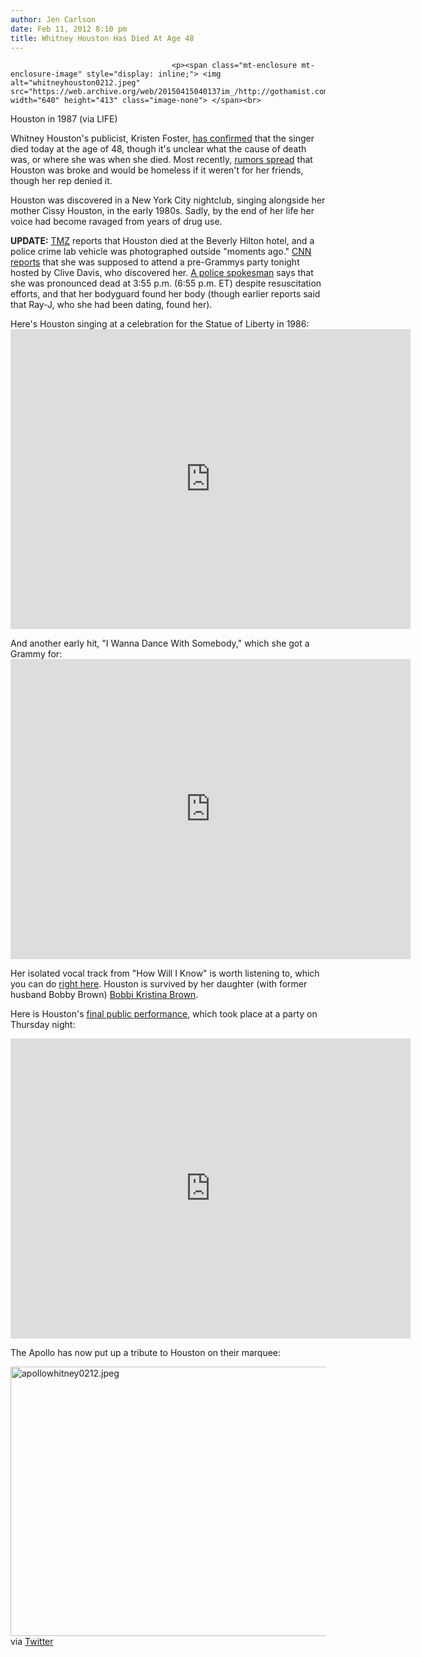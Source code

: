 ```yaml
---
author: Jen Carlson
date: Feb 11, 2012 8:10 pm
title: Whitney Houston Has Died At Age 48
---
```


	
										<p><span class="mt-enclosure mt-enclosure-image" style="display: inline;"> <img alt="whitneyhouston0212.jpeg" src="https://web.archive.org/web/20150415040137im_/http://gothamist.com/attachments/arts_jen/whitneyhouston0212.jpeg" width="640" height="413" class="image-none"> </span><br>
<span class="photo_caption">Houston in 1987 (via LIFE)</span></p>

<p>Whitney Houston&apos;s publicist, Kristen Foster, <a href="https://web.archive.org/web/20150415040137/http://www.google.com/hostednews/ap/article/ALeqM5im2K2XXLlbUkbTob5csuNcRdg-RQ?docId=0eddb019206a4ad19c15c120c2c17762">has confirmed</a> that the singer died today at the age of 48, though it&apos;s unclear what the cause of death was, or where she was when she died. Most recently, <a href="https://web.archive.org/web/20150415040137/http://www.forbes.com/sites/trialandheirs/2012/01/30/whitney-houston-denies-shes-broke-wins-lawsuit-vs-step-mom/">rumors spread</a> that Houston was broke and would be homeless if it weren&apos;t for her friends, though her rep denied it.</p>

<p>Houston was discovered in a New York City nightclub, singing alongside her mother Cissy Houston, in the early 1980s. Sadly, by the end of her life her voice had become ravaged from years of drug use.</p>

<p><strong>UPDATE:</strong> <a href="https://web.archive.org/web/20150415040137/http://www.tmz.com/2012/02/11/whitney-houston-dead/#.TzcZkExSRoA">TMZ</a> reports that Houston died at the Beverly Hilton hotel, and a police crime lab vehicle was photographed outside &quot;moments ago.&quot; <a href="https://web.archive.org/web/20150415040137/https://twitter.com/#!/CNNJustin/status/168509462771011584">CNN reports</a> that she was supposed to attend a pre-Grammys party tonight hosted by Clive Davis, who discovered her.  <a href="https://web.archive.org/web/20150415040137/http://www.cnn.com/2012/02/11/showbiz/whitney-houston-dead/index.html">A police spokesman</a> says that she was pronounced dead at 3:55 p.m. (6:55 p.m. ET) despite resuscitation efforts, and that her bodyguard found her body (though earlier reports said that Ray-J, who she had been dating, found her).</p>

<p>Here&apos;s Houston singing at a celebration for the Statue of Liberty in 1986:<br>
<iframe width="640" height="480" src="https://web.archive.org/web/20150415040137if_/http://www.youtube.com/embed/5QAguP74M50" frameborder="0" allowfullscreen></iframe></p>

<p>And another early hit, &quot;I Wanna Dance With Somebody,&quot; which she got a Grammy for:<br>
<iframe width="640" height="480" src="https://web.archive.org/web/20150415040137if_/http://www.youtube.com/embed/eH3giaIzONA" frameborder="0" allowfullscreen></iframe></p>

<p>Her isolated vocal track from &quot;How Will I Know&quot; is worth listening to, which you can do <a href="https://web.archive.org/web/20150415040137/http://jakefogelnest.com/post/17460767716">right here</a>. Houston is survived by her daughter (with former husband Bobby Brown) <a href="https://web.archive.org/web/20150415040137/https://twitter.com/#!/realbkbrown">Bobbi Kristina Brown</a>.</p>

<p>Here is Houston&apos;s <a href="https://web.archive.org/web/20150415040137/http://www.toofab.com/2012/02/11/whitney-houston-death-dead-last-performance-video/">final public performance</a>, which took place at a party on Thursday night:</p>

<p><iframe width="640" height="480" src="https://web.archive.org/web/20150415040137if_/http://www.youtube.com/embed/z_yiCIow6fI" frameborder="0" allowfullscreen></iframe></p>

<p>The Apollo has now put up a tribute to Houston on their marquee:</p>

<p><span class="mt-enclosure mt-enclosure-image" style="display: inline;"> <img alt="apollowhitney0212.jpeg" src="https://web.archive.org/web/20150415040137im_/http://gothamist.com/attachments/arts_jen/apollowhitney0212.jpeg" width="640" height="431" class="image-none"> </span><br>
<span class="photo_caption">via <a href="https://web.archive.org/web/20150415040137/http://yfrog.com/kf42xjwj">Twitter</a></span></p>					
										
									
				